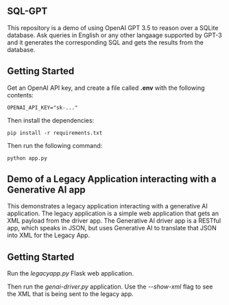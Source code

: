 ## SQL-GPT
This repository is a demo of using OpenAI GPT 3.5 to reason over a SQLite database. Ask queries in English or any other langaage supported by GPT-3 and it generates the corresponding SQL and gets the results from the database.

## Getting Started
Get an OpenAI API key, and create a file called **.env** with the following contents:
```
OPENAI_API_KEY="sk-..."
```

Then install the dependencies:
```
pip install -r requirements.txt
```

Then run the following command:
```
python app.py
```

## Demo of a Legacy Application interacting with a Generative AI app
This demonstrates a legacy application interacting with a generative AI application. The legacy application is a simple web application that gets an XML payload from the driver app. The Generative AI driver app is a RESTful app, which speaks in JSON, but uses Generative AI to translate that JSON into XML for the Legacy App.

## Getting Started
Run the *legacyapp.py* Flask web application.

Then run the *genai-driver.py* application. Use the _--show-xml_ flag to see the XML that is being sent to the legacy app.